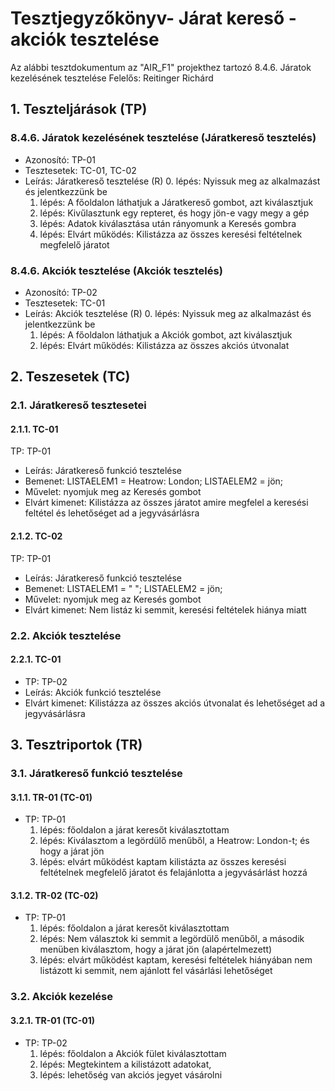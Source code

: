 # Tesztjegyzőkönyv- Járat kereső - akciók tesztelése

Az alábbi tesztdokumentum az "AIR_F1" projekthez tartozó 8.4.6. Járatok kezelésének tesztelése Felelős:  Reitinger Richárd


## 1. Teszteljárások (TP)

### 8.4.6. Járatok kezelésének tesztelése (Járatkereső tesztelés) 
- Azonosító: TP-01
- Tesztesetek: TC-01, TC-02
- Leírás: Járatkereső tesztelése (R)
    0. lépés: Nyissuk meg az alkalmazást és jelentkezzünk be
    1. lépés: A főoldalon láthatjuk a Járatkereső gombot, azt kiválasztjuk
    2. lépés: Kivűlasztunk egy repteret, és hogy jön-e vagy megy a gép
    3. lépés: Adatok kiválasztása után rányomunk a Keresés gombra
    4. lépés: Elvárt működés: Kilistázza az összes keresési feltételnek megfelelő járatot 

### 8.4.6. Akciók tesztelése (Akciók tesztelés) 
- Azonosító: TP-02
- Tesztesetek: TC-01
- Leírás: Akciók tesztelése (R)
    0. lépés: Nyissuk meg az alkalmazást és jelentkezzünk be
    1. lépés: A főoldalon láthatjuk a Akciók gombot, azt kiválasztjuk
    2. lépés: Elvárt működés: Kilistázza az összes akciós útvonalat

## 2. Teszesetek (TC)

### 2.1. Járatkereső tesztesetei 

#### 2.1.1. TC-01

TP: TP-01
- Leírás: Járatkereső funkció tesztelése
- Bemenet: LISTAELEM1 = Heatrow: London; LISTAELEM2 = jön;
- Művelet: nyomjuk meg az Keresés gombot
- Elvárt kimenet: Kilistázza az összes járatot amire megfelel a keresési feltétel és lehetőséget ad a jegyvásárlásra


#### 2.1.2. TC-02

TP: TP-01
- Leírás: Járatkereső funkció tesztelése
- Bemenet: LISTAELEM1 = " "; LISTAELEM2 = jön;
- Művelet: nyomjuk meg az Keresés gombot
- Elvárt kimenet: Nem listáz ki semmit, keresési feltételek hiánya miatt


### 2.2. Akciók tesztelése

#### 2.2.1. TC-01
- TP: TP-02
- Leírás: Akciók funkció tesztelése
- Elvárt kimenet: Kilistázza az összes akciós útvonalat és lehetőséget ad a jegyvásárlásra

## 3. Tesztriportok (TR)

### 3.1. Járatkereső funkció tesztelése 

#### 3.1.1. TR-01 (TC-01)
- TP: TP-01
    1. lépés: főoldalon a járat keresőt kiválasztottam
    2. lépés: Kiválasztom a legördülő menűből, a Heatrow: London-t; és hogy a járat jön
    3. lépés: elvárt működést kaptam kilistázta az összes keresési feltételnek megfelelő járatot és felajánlotta a jegyvásárlást hozzá
    
#### 3.1.2. TR-02 (TC-02)
- TP: TP-01
    1. lépés: főoldalon a járat keresőt kiválasztottam
    2. lépés: Nem választok ki semmit a legördülő menűből, a második menüben kiválasztom, hogy a járat jön (alapértelmezett)
    3. lépés: elvárt működést kaptam, keresési feltételek hiányában nem listázott ki semmit, nem ajánlott fel vásárlási lehetőséget

### 3.2. Akciók kezelése

#### 3.2.1. TR-01 (TC-01)
- TP: TP-02
    1. lépés: főoldalon a Akciók fület kiválasztottam
    2. lépés: Megtekintem a kilistázott adatokat, 
    3. lépés: lehetőség van akciós jegyet vásárolni


